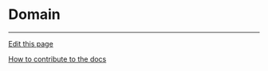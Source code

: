 # Domain
 

---
[Edit this page](https://github.com/saascade/platform.saascade.com/edit/main/Hub/Glossary/Domain.md)

[How to contribute to the docs](../../General/HowToContribute/README.md)
